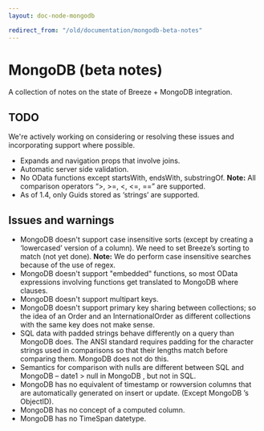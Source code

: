 ```yaml
---
layout: doc-node-mongodb

redirect_from: "/old/documentation/mongodb-beta-notes"
---
```


# MongoDB (beta notes)

A collection of notes on the state of Breeze + MongoDB integration. 

## TODO
We're actively working on considering or resolving these issues and incorporating support where possible.

* Expands and navigation props that involve joins.
* Automatic server side validation.
* No OData functions except startsWith, endsWith, substringOf. **Note:** All comparison operators “>, >=, <, <=, ==” are supported. 
* As of 1.4, only Guids stored as ‘strings’ are supported.

## Issues and warnings
* MongoDB doesn't support case insensitive sorts (except by creating a ‘lowercased’ version of a column). We need to set Breeze’s sorting to match (not yet done). **Note:**  We do perform case insensitive searches because of the use of regex.
* MongoDB doesn't support "embedded" functions, so most  OData expressions involving functions get translated to MongoDB where clauses.
* MongoDB doesn't support multipart keys.
* MongoDB doesn't support primary key sharing between collections; so the idea of an Order and an InternationalOrder as different collections with the same key does not make sense.
* SQL data with padded strings behave differently on a query than MongoDB does. The ANSI standard requires padding for the character strings used in comparisons so that their lengths match before comparing them. MongoDB does not do this.
* Semantics for comparison with nulls are different between SQL and MongoDB – date1 > null in MongoDB , but not in SQL.
* MongoDB has no equivalent of timestamp or rowversion columns that are automatically generated on insert or update. (Except MongoDB ’s ObjectID).
* MongoDB has no concept of a computed column.
* MongoDB has no TimeSpan datetype.
